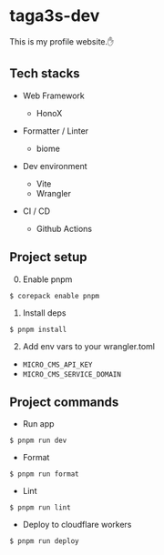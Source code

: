 # taga3s-dev

This is my profile website.✋

## Tech stacks

- Web Framework
  - HonoX

- Formatter / Linter
  - biome

- Dev environment
  - Vite
  - Wrangler

- CI / CD
  - Github Actions

## Project setup

0. Enable pnpm
```
$ corepack enable pnpm
```

1. Install deps
```
$ pnpm install
```

2. Add env vars to your wrangler.toml
  - `MICRO_CMS_API_KEY`
  - `MICRO_CMS_SERVICE_DOMAIN`

## Project commands

- Run app
```
$ pnpm run dev
```

- Format
```
$ pnpm run format
```

- Lint
```
$ pnpm run lint
```

- Deploy to cloudflare workers
```
$ pnpm run deploy
```
